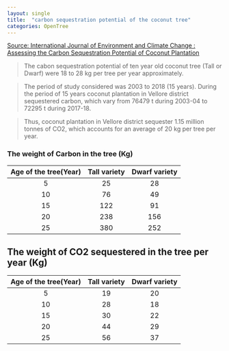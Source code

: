 ```yaml
---
layout: single
title:  "carbon sequestration potential of the coconut tree"
categories: OpenTree
---
```


[Source: International Journal of Environment and Climate Change : Assessing the Carbon Sequestration Potential of Coconut Plantation](https://journalijecc.com/index.php/IJECC/article/view/30345#:~:text=The%20C%20sequestration%20potential%20of,of%20carbon%20from%20the%20atmosphere.)

> The cabon sequestration potential of ten year old coconut tree (Tall or Dwarf) were 18 to 28 kg per tree per year approximately. 

> The period of study considered was 2003 to 2018 (15 years).
During the period of 15 years coconut plantation
in Vellore district sequestered carbon, which vary
from 76479 t during 2003-04 to 72295 t during
2017-18. 

> Thus, coconut plantation in Vellore
district sequester 1.15 million tonnes of CO2,
which accounts for an average of 20 kg per tree
per year.

### The weight of Carbon in the tree (Kg)

|Age of the tree(Year)|Tall variety|Dwarf variety|
|:---:|:---:|:---:|
|5|25|28|
|10|76|49|
|15|122|91|
|20|238|156|
|25|380|252|

## The weight of CO2 sequestered in the tree per year (Kg)

|Age of the tree(Year)|Tall variety|Dwarf variety|
|:---:|:---:|:---:|
|5|19|20|
|10|28|18|
|15|30|22|
|20|44|29|
|25|56|37|